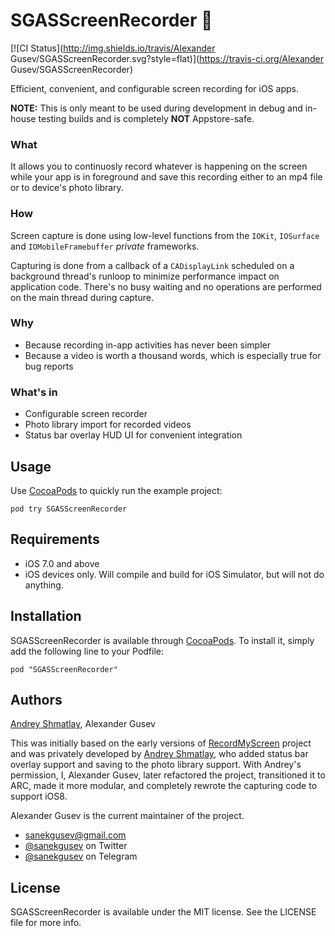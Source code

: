 # SGASScreenRecorder :movie_camera:

[![CI Status](http://img.shields.io/travis/Alexander Gusev/SGASScreenRecorder.svg?style=flat)](https://travis-ci.org/Alexander Gusev/SGASScreenRecorder)

Efficient, convenient, and configurable screen recording for iOS apps.

**NOTE:** This is only meant to be used during development in debug and in-house testing builds and is completely **NOT** Appstore-safe.

### What

It allows you to continuosly record whatever is happening on the screen while your app is in foreground and save this recording either to an mp4 file or to device's photo library.

### How

Screen capture is done using low-level functions from the `IOKit`, `IOSurface` and `IOMobileFramebuffer` *private* frameworks.

Capturing is done from a callback of a `CADisplayLink` scheduled on a background thread's runloop to minimize performance impact on application code. There's no busy waiting and no operations are performed on the main thread during capture.

### Why

* Because recording in-app activities has never been simpler
* Because a video is worth a thousand words, which is especially true for bug reports

### What's in

* Configurable screen recorder
* Photo library import for recorded videos
* Status bar overlay HUD UI for convenient integration

## Usage

Use [CocoaPods](http://cocoapods.org) to quickly run the example project:

	pod try SGASScreenRecorder

## Requirements

* iOS 7.0 and above
* iOS devices only. Will compile and build for iOS Simulator, but will not do anything.

## Installation

SGASScreenRecorder is available through [CocoaPods](http://cocoapods.org). To install
it, simply add the following line to your Podfile:

    pod "SGASScreenRecorder"

## Authors

[Andrey Shmatlay](https://github.com/Shmatlay), Alexander Gusev

This was initially based on the early versions of [RecordMyScreen](https://github.com/coolstar/RecordMyScreen) project and was privately developed by [Andrey Shmatlay](https://github.com/Shmatlay), who added status bar overlay support and saving to the photo library support. With Andrey's permission, I, Alexander Gusev, later refactored the project, transitioned it to ARC, made it more modular, and completely rewrote the capturing code to support iOS8.

Alexander Gusev is the current maintainer of the project.

* [sanekgusev@gmail.com](mailto:sanekgusev@gmail.com)
* [@sanekgusev](https://twitter.com/sanekgusev) on Twitter
* [@sanekgusev](https://telegram.me/sanekgusev) on Telegram


## License

SGASScreenRecorder is available under the MIT license. See the LICENSE file for more info.

